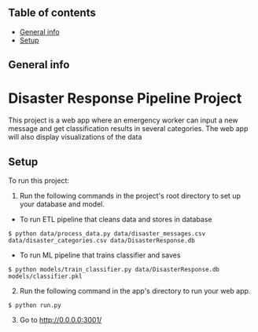 ## Table of contents
* [General info](#general-info)
* [Setup](#setup)

## General info
# Disaster Response Pipeline Project
This project is a web app where an emergency worker can input a new message and get classification results in several categories. The web app will also display visualizations of the data
	
## Setup
To run this project:
1. Run the following commands in the project's root directory to set up your database and model.
- To run ETL pipeline that cleans data and stores in database
```
$ python data/process_data.py data/disaster_messages.csv data/disaster_categories.csv data/DisasterResponse.db
```
- To run ML pipeline that trains classifier and saves 
```
$ python models/train_classifier.py data/DisasterResponse.db models/classifier.pkl
```
2. Run the following command in the app's directory to run your web app.
```
$ python run.py
```
3. Go to http://0.0.0.0:3001/